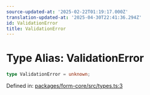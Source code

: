```yaml
---
source-updated-at: '2025-02-22T01:19:17.000Z'
translation-updated-at: '2025-04-30T22:41:36.294Z'
id: ValidationError
title: ValidationError
---
```


<!-- DO NOT EDIT: this page is autogenerated from the type comments -->

# Type Alias: ValidationError

```ts
type ValidationError = unknown;
```

Defined in: [packages/form-core/src/types.ts:3](https://github.com/TanStack/form/blob/main/packages/form-core/src/types.ts#L3)
